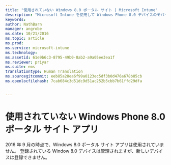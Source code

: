 ```yaml
---
title: "使用されていない Windows 8.0 ポータル サイト | Microsoft Intune"
description: "Microsoft Intune を使用して Windows Phone 8.0 デバイスのモバイル デバイス管理 (MDM) を有効にします。"
keywords: 
author: NathBarn
manager: angrobe
ms.date: 10/21/2016
ms.topic: article
ms.prod: 
ms.service: microsoft-intune
ms.technology: 
ms.assetid: 61e9b6c3-8795-49b0-8ab2-a9a05ee3ea1f
ms.reviewer: priyar
ms.suite: ems
translationtype: Human Translation
ms.sourcegitcommit: eeb85a28ea6f99a0123ec5df3b0d476a678b85cb
ms.openlocfilehash: 7cab684c3d51dc9d51ac252b5cbb7b61ffd29dfa


---
```


#  使用されていない Windows Phone 8.0 ポータル サイト アプリ

2016 年 9 月の時点で、Windows 8.0 ポータル サイト アプリは使用されていません。 登録されている Window 8.0 デバイスは管理されますが、新しいデバイスは登録できません。



<!--HONumber=Oct16_HO4-->


